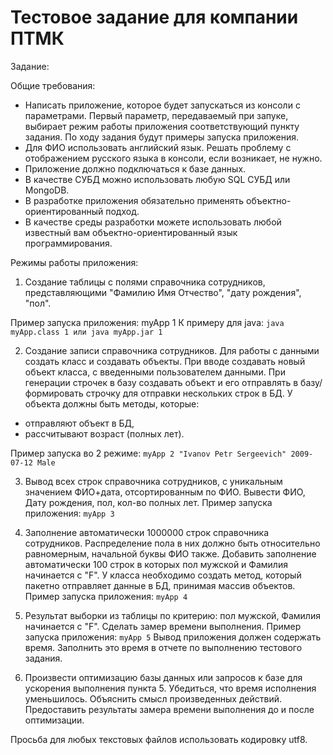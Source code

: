 # Тестовое задание для компании ПТМК
Задание:

Общие требования:
- Написать приложение, которое будет запускаться из консоли с параметрами. Первый параметр, передаваемый при запуке, выбирает режим работы приложения соответствующий пункту задания. По ходу задания будут примеры запуска приложения.
- Для ФИО использовать английский язык. Решать проблему с отображением русского языка в консоли, если возникает, не нужно.
- Приложение должно подключаться к базе данных.
- В качестве СУБД можно использовать любую SQL СУБД или MongoDB.
- В разработке приложения обязательно применять объектно-ориентированный подход.
- В качестве среды разработки можете использовать любой известный вам объектно-ориентированный язык программирования.

Режимы работы приложения:
1. Создание таблицы с полями справочника сотрудников, представляющими "Фамилию Имя Отчество", "дату рождения", "пол".

Пример запуска приложения:
myApp 1
К примеру для java:
`java myApp.class 1 или java myApp.jar 1`

2. Создание записи справочника сотрудников.
Для работы с данными создать класс и создавать объекты. При вводе создавать новый объект класса, с введенными пользователем данными.
При генерации строчек в базу создавать объект и его отправлять в базу/формировать строчку для отправки нескольких строк в БД.
У объекта должны быть методы, которые:
- отправляют объект в БД,
- рассчитывают возраст (полных лет).

Пример запуска во 2 режиме:
`myApp 2 "Ivanov Petr Sergeevich" 2009-07-12 Male`

3. Вывод всех строк справочника сотрудников, с уникальным значением ФИО+дата, отсортированным по ФИО. Вывести ФИО, Дату рождения, пол, кол-во полных лет.
Пример запуска приложения:
`myApp 3`

4. Заполнение автоматически 1000000 строк справочника сотрудников. Распределение пола в них должно быть относительно равномерным, начальной буквы ФИО также. Добавить заполнение автоматически 100 строк в которых пол мужской и Фамилия начинается с "F".
У класса необходимо создать метод, который пакетно отправляет данные в БД, принимая массив объектов.
Пример запуска приложения:
`myApp 4`

5. Результат выборки из таблицы по критерию: пол мужской, Фамилия начинается с "F". Сделать замер времени выполнения.
Пример запуска приложения:
`myApp 5`
Вывод приложения должен содержать время. Заполнить это время в отчете по выполнению тестового задания.

6. Произвести оптимизацию базы данных или запросов к базе для ускорения выполнения пункта 5. Убедиться, что время исполнения уменьшилось. Объяснить смысл произведенных действий. Предоставить результаты замера времени выполнения до и после оптимизации.

Просьба для любых текстовых файлов использовать кодировку utf8.
